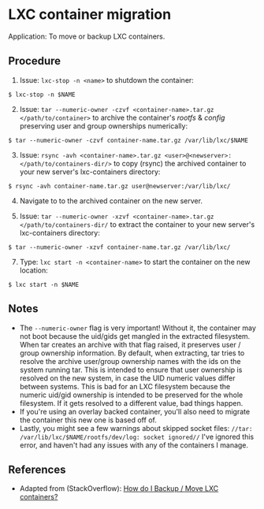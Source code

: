 # LXC container migration

Application: To move or backup LXC containers.

## Procedure

1. Issue: `lxc-stop -n <name>` to shutdown the container:

 ```shell
$ lxc-stop -n $NAME
```

2. Issue: `tar --numeric-owner -czvf <container-name>.tar.gz </path/to/container>` to archive the container's _rootfs_ & _config_  preserving user and group ownerships numerically:

  ```shell
  $ tar --numeric-owner -czvf container-name.tar.gz /var/lib/lxc/$NAME
  ```

3. Issue: `rsync -avh <container-name>.tar.gz <user>@<newserver>:</path/to/containers-dir/>` to copy (rsync) the archived container to your new server's lxc-containers directory:

  ```shell
  $ rsync -avh container-name.tar.gz user@newserver:/var/lib/lxc/
  ```

4. Navigate to to the archived container on the new server. 

6. Issue: `tar --numeric-owner -xzvf <container-name>.tar.gz </path/to/containers-dir/` to extract the container to your new server's lxc-containers directory:

  ```shell
  $ tar --numeric-owner -xzvf container-name.tar.gz /var/lib/lxc/
  ```

7. Type: `lxc start -n <container-name>` to start the container on the new location:

  ```shell
  $ lxc start -n $NAME
  ```

## Notes

- The `--numeric-owner` flag is very important! Without it, the container may not boot because the uid/gids get mangled in the extracted filesystem. When tar creates an archive with that flag raised, it preserves user / group ownership information. By default, when extracting, tar tries to resolve the archive user/group ownership names with the ids on the system running tar. This is intended to ensure that user ownership is resolved on the new system, in case the UID numeric values differ between systems. This is bad for an LXC filesystem because the numeric uid/gid ownership is intended to be preserved for the whole filesystem. If it gets resolved to a different value, bad things happen.
- If you're using an overlay backed container, you'll also need to migrate the container this new one is based off of.
- Lastly, you might see a few warnings about skipped socket files: `//tar: /var/lib/lxc/$NAME/rootfs/dev/log: socket ignored//` I've ignored this error, and haven't had any issues with any of the containers I manage.


## References

- Adapted from (StackOverflow): [How do I Backup / Move LXC containers?][1]


<!-- REFERENCES -->

[1]:http://stackoverflow.com/questions/23427129/how-do-i-backup-move-lxc-containers/34194341#34194341

